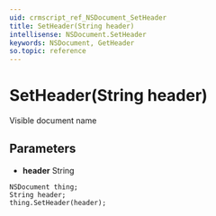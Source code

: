 ```yaml
---
uid: crmscript_ref_NSDocument_SetHeader
title: SetHeader(String header)
intellisense: NSDocument.SetHeader
keywords: NSDocument, GetHeader
so.topic: reference
---
```


# SetHeader(String header)

Visible document name

## Parameters

* **header** String

```crmscript
NSDocument thing;
String header;
thing.SetHeader(header);
```

